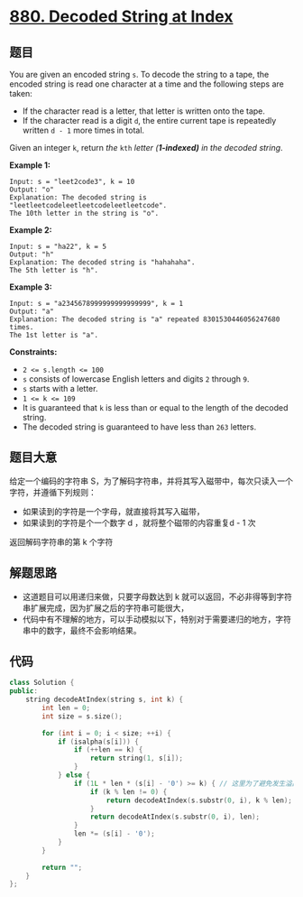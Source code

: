 # [880. Decoded String at Index](https://leetcode.com/problems/decoded-string-at-index/)

## 题目

You are given an encoded string `s`. To decode the string to a tape, the encoded string is read one character at a time and the following steps are taken:

- If the character read is a letter, that letter is written onto the tape.
- If the character read is a digit `d`, the entire current tape is repeatedly written `d - 1` more times in total.

Given an integer `k`, return *the* `kth` *letter (**1-indexed)** in the decoded string*.

 

**Example 1:**

```
Input: s = "leet2code3", k = 10
Output: "o"
Explanation: The decoded string is "leetleetcodeleetleetcodeleetleetcode".
The 10th letter in the string is "o".
```

**Example 2:**

```
Input: s = "ha22", k = 5
Output: "h"
Explanation: The decoded string is "hahahaha".
The 5th letter is "h".
```

**Example 3:**

```
Input: s = "a2345678999999999999999", k = 1
Output: "a"
Explanation: The decoded string is "a" repeated 8301530446056247680 times.
The 1st letter is "a".
```

 

**Constraints:**

- `2 <= s.length <= 100`
- `s` consists of lowercase English letters and digits `2` through `9`.
- `s` starts with a letter.
- `1 <= k <= 109`
- It is guaranteed that `k` is less than or equal to the length of the decoded string.
- The decoded string is guaranteed to have less than `263` letters.

## 题目大意

给定一个编码的字符串 S，为了解码字符串，并将其写入磁带中，每次只读入一个字符，并遵循下列规则：

* 如果读到的字符是一个字母，就直接将其写入磁带，
* 如果读到的字符是个一个数字 d ，就将整个磁带的内容重复d - 1 次

返回解码字符串的第 k 个字符

## 解题思路

* 这道题目可以用递归来做，只要字母数达到 k 就可以返回，不必非得等到字符串扩展完成，因为扩展之后的字符串可能很大，
* 代码中有不理解的地方，可以手动模拟以下，特别对于需要递归的地方，字符串中的数字，最终不会影响结果。

## 代码

````c++
class Solution {
public:
    string decodeAtIndex(string s, int k) {
        int len = 0;
        int size = s.size();
        
        for (int i = 0; i < size; ++i) {
            if (isalpha(s[i])) {
                if (++len == k) {
                    return string(1, s[i]);
                }
            } else {
                if (1L * len * (s[i] - '0') >= k) { // 这里为了避免发生溢出的情况，这里作一次整型提升。
                    if (k % len != 0) {
                        return decodeAtIndex(s.substr(0, i), k % len);
                    }
                    return decodeAtIndex(s.substr(0, i), len);
                }
                len *= (s[i] - '0');
            }
        }
        
        return "";
    }
};
````



